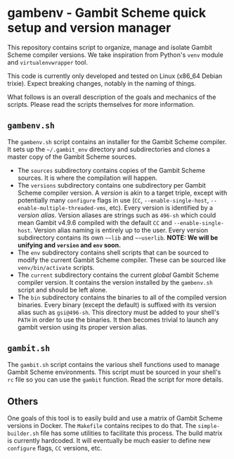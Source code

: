 # gambenv - Gambit Scheme quick setup and version manager

This repository contains script to organize, manage and isolate Gambit Scheme
compiler versions. We take inspiration from Python's `venv` module and
`virtualenvwrapper` tool.

This code is currently only developed and tested on Linux (x86_64 Debian
trixie). Expect breaking changes, notably in the naming of things.

What follows is an overall description of the goals and mechanics of the
scripts. Please read the scripts themselves for more information.

## `gambenv.sh`

The `gambenv.sh` script contains an installer for the Gambit Scheme compiler. It
sets up the `~/.gambit_env` directory and subdirectories and clones a master
copy of the Gambit Scheme sources.

- The `sources` subdirectory contains copies of the Gambit Scheme sources. It is
where the compilation will happen.
- The `versions` subdirectory contains one subdirectory per Gambit Scheme
compiler version. A *version* is akin to a target triple, except with
potentially many `configure` flags in use (`CC`, `--enable-single-host`,
`--enable-multiple-threaded-vms`, etc). Every version is identified by a
*version alias*. Version aliases are strings such as `496-sh` which could mean
Gambit v4.9.6 compiled with the default `CC` and `--enable-single-host`. Version
alias naming is entirely up to the user. Every version subdirectory contains its
own `~~lib` and `~~userlib`. **NOTE: We will be unifying and
`version` and `env` soon.**
- The `env` subdirectory contains shell scripts that can be sourced to modify
the current Gambit Scheme compiler. These can be sourced like
`venv/bin/activate` scripts.
- The `current` subdirectory contains the current *global* Gambit Scheme
compiler version. It contains the version installed by the `gambenv.sh` script
and should be left alone.
- The `bin` subdirectory contains the binaries to all of the compiled version
binaries. Every binary (except the default) is suffixed with its version alias
such as `gsi@496-sh`. This directory must be added to your shell's `PATH` in
order to use the binaries. It then becomes trivial to launch any gambit
version using its proper version alias.

## `gambit.sh`

The `gambit.sh` script contains the various shell functions used to manage
Gambit Scheme environments. This script must be sourced in your shell's `rc`
file so you can use the `gambit` function. Read the script for more details.

## Others

One goals of this tool is to easily build and use a matrix of Gambit Scheme
versions in Docker. The `Makefile` contains recipes to do that. The
`simple-builder.sh` file has some utilities to facilitate this process. The
build matrix is currently hardcoded. It will eventually be much easier to define
new `configure` flags, `CC` versions, etc.
